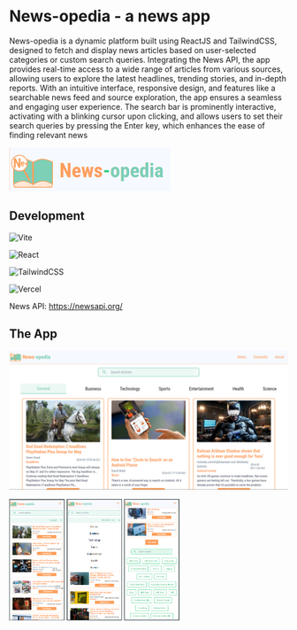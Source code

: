 # News-opedia - a news app

News-opedia is a dynamic platform built using ReactJS and TailwindCSS, designed to fetch and display news articles based on user-selected categories or custom search queries. Integrating the News API, the app provides real-time access to a wide range of articles from various sources, allowing users to explore the latest headlines, trending stories, and in-depth reports. With an intuitive interface, responsive design, and features like a searchable news feed and source exploration, the app ensures a seamless and engaging user experience. The search bar is prominently interactive, activating with a blinking cursor upon clicking, and allows users to set their search queries by pressing the Enter key, which enhances the ease of finding relevant news

![Logo](./public/Slice.png)

## Development

![Vite](https://img.shields.io/badge/vite-%23646CFF.svg?style=for-the-badge&logo=vite&logoColor=white)

![React](https://img.shields.io/badge/react-%2320232a.svg?style=for-the-badge&logo=react&logoColor=%2361DAFB)

![TailwindCSS](https://img.shields.io/badge/tailwindcss-%2338B2AC.svg?style=for-the-badge&logo=tailwind-css&logoColor=white)

![Vercel](https://img.shields.io/badge/vercel-%23000000.svg?style=for-the-badge&logo=vercel&logoColor=white)

News API: https://newsapi.org/

## The App

[![demo](https://raw.githubusercontent.com/IamDikshaR/News-app/master/public/Screenshot%202024-05-29%20160135.png)](https://raw.githubusercontent.com/IamDikshaR/master/News-app/public/News%20app%20demo.mp4)

<!-- ![screeshot1](./public/Screenshot%202024-05-29%20154509.png | width = 100)

![screeshot2](./public/Screenshot%202024-05-29%20154649.png | width = 100)

![screeshot3](./public/Screenshot%202024-05-29%20154711.png | width = 100) -->
<img src="./public/Screenshot%202024-05-29%20154509.png" width="100">
<img src="./public/Screenshot%202024-05-29%20154649.png" width="100">
<img src="./public/Screenshot%202024-05-29%20154711.png " width="100">
